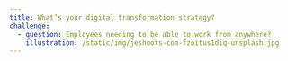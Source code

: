 ```yaml
---
title: What’s your digital transformation strategy?
challenge:
  - question: Employees needing to be able to work from anywhere?
    illustration: /static/img/jeshoots-com-fzoitus1diq-unsplash.jpg
---
```

